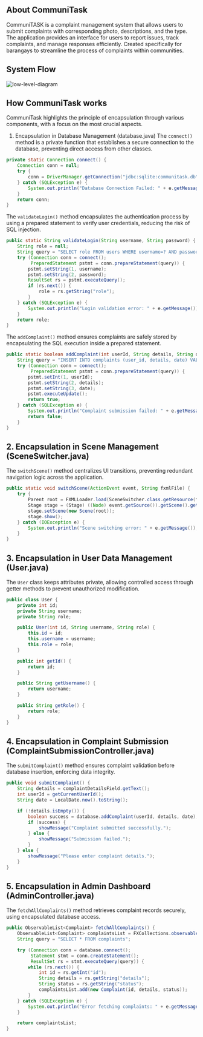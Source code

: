 ## About CommuniTask
CommuniTASK is a complaint management system that allows users to submit complaints with corresponding photo, descriptions, and the type. The application provides an interface for users to report issues, track complaints, and manage responses efficiently. Created specifically for barangays to streamline the process of complaints within communities.
## System Flow
![low-level-diagram](https://img.plantuml.biz/plantuml/png/lLPDRzim3BqRy7yWSkuoTBi5oD2aBh33i0xDrilGWo8pgL3RylJH8Vz-aYnPyXTosoqcdyZ79vBAdLH4A5rNUKQeuWAUKB8I6nM-TsNDcZnh3OfHrf96mMgdrQk1C4eKumqSBb9XlG8YmNf6u10Gll8QMt961mnMQnn7jncX8FBro8aekxZMPaqZx3slsuemypCXqHlb4fKVWfzOXUcXuFEkF2k98aSY4LQ5_-LmnJxFycoxxG_0DtusVCqvYbB2TfjdlUl35wV81XuQXGAeG6jcf3BChCC2Ylq6db6mqsNeB_Rn-1CgBHgGcjeS7q-4LLfWZ14IRZoP2J1bb4flGvTC85MWE4okQbngiCDZQsz-MArr3iaKJ9gBk03twD-tQpXWKyORke5FQzXLLXml_0ryNeTwRSINCGSR8BdZYU3nzZTmqCUQAQ31b6VH6xG_c2x75D89duQvvys9YHgaWJfLXb5YmP6LT9aLbcFwhbZPT-2O_QWDDqPfR7hqGyaCXNWYsA-g_girxOnHOwEwwHIkbPSt8TX1KuRNAFhWhJzGeZ9j9sTPMi4zN8IGTj22wfFOGNhj3bsfF1WxS3afpPGiuL6hQKrXpFveb0eg9yrql7fMFr6OVMIha6RCZCfNYAL3vjV5p7HrNIyjg1-q9V6xuVrEtjdPqZWI-kR3TUkpos9FTz__QnEvR8jhA789-toepMZr3ohghOFbqmTAaiyDGD1DkjwFy-lMpM0KVBfdXd_Zgo3Dsg7kiHj8QXKpYWY6xqb3pudNCVFgpICdoPCjCvizNL6XTMdozartNSyrXKttdQUv76iaT0eSzY3NQgu9bmOjQOkP4Pkxw-N9kZFlXFjVymy0)
## How CommuniTask works
CommuniTask highlights the principle of encapsulation through various components, with a focus on the most crucial aspects.
1. Encapsulation in Database Management (database.java)
The `connect()` method is a private function that establishes a secure connection to the database, preventing direct access from other classes.
```java
private static Connection connect() {
    Connection conn = null;
    try {
        conn = DriverManager.getConnection("jdbc:sqlite:communitask.db");
    } catch (SQLException e) {
        System.out.println("Database Connection Failed: " + e.getMessage());
    }
    return conn;
}
```

The `validateLogin()` method encapsulates the authentication process by using a prepared statement to verify user credentials, reducing the risk of SQL injection.

```java
public static String validateLogin(String username, String password) {
    String role = null;
    String query = "SELECT role FROM users WHERE username=? AND password=?";
    try (Connection conn = connect();
         PreparedStatement pstmt = conn.prepareStatement(query)) {
        pstmt.setString(1, username);
        pstmt.setString(2, password);
        ResultSet rs = pstmt.executeQuery();
        if (rs.next()) {
            role = rs.getString("role");
        }
    } catch (SQLException e) {
        System.out.println("Login validation error: " + e.getMessage());
    }
    return role;
}
```

The `addComplaint()` method ensures complaints are safely stored by encapsulating the SQL execution inside a prepared statement.

```java
public static boolean addComplaint(int userId, String details, String date) {
    String query = "INSERT INTO complaints (user_id, details, date) VALUES (?, ?, ?)";
    try (Connection conn = connect();
         PreparedStatement pstmt = conn.prepareStatement(query)) {
        pstmt.setInt(1, userId);
        pstmt.setString(2, details);
        pstmt.setString(3, date);
        pstmt.executeUpdate();
        return true;
    } catch (SQLException e) {
        System.out.println("Complaint submission failed: " + e.getMessage());
        return false;
    }
}
```

## 2. Encapsulation in Scene Management (SceneSwitcher.java)

The `switchScene()` method centralizes UI transitions, preventing redundant navigation logic across the application.

```java
public static void switchScene(ActionEvent event, String fxmlFile) {
    try {
        Parent root = FXMLLoader.load(SceneSwitcher.class.getResource(fxmlFile));
        Stage stage = (Stage) ((Node) event.getSource()).getScene().getWindow();
        stage.setScene(new Scene(root));
        stage.show();
    } catch (IOException e) {
        System.out.println("Scene switching error: " + e.getMessage());
    }
}
```

## 3. Encapsulation in User Data Management (User.java)

The `User` class keeps attributes private, allowing controlled access through getter methods to prevent unauthorized modification.

```java
public class User {
    private int id;
    private String username;
    private String role;

    public User(int id, String username, String role) {
        this.id = id;
        this.username = username;
        this.role = role;
    }

    public int getId() {
        return id;
    }

    public String getUsername() {
        return username;
    }

    public String getRole() {
        return role;
    }
}
```

## 4. Encapsulation in Complaint Submission (ComplaintSubmissionController.java)

The `submitComplaint()` method ensures complaint validation before database insertion, enforcing data integrity.

```java
public void submitComplaint() {
    String details = complaintDetailsField.getText();
    int userId = getCurrentUserId();
    String date = LocalDate.now().toString();

    if (!details.isEmpty()) {
        boolean success = database.addComplaint(userId, details, date);
        if (success) {
            showMessage("Complaint submitted successfully.");
        } else {
            showMessage("Submission failed.");
        }
    } else {
        showMessage("Please enter complaint details.");
    }
}
```

## 5. Encapsulation in Admin Dashboard (AdminController.java)

The `fetchAllComplaints()` method retrieves complaint records securely, using encapsulated database access.

```java
public ObservableList<Complaint> fetchAllComplaints() {
    ObservableList<Complaint> complaintsList = FXCollections.observableArrayList();
    String query = "SELECT * FROM complaints";

    try (Connection conn = database.connect();
         Statement stmt = conn.createStatement();
         ResultSet rs = stmt.executeQuery(query)) {
        while (rs.next()) {
            int id = rs.getInt("id");
            String details = rs.getString("details");
            String status = rs.getString("status");
            complaintsList.add(new Complaint(id, details, status));
        }
    } catch (SQLException e) {
        System.out.println("Error fetching complaints: " + e.getMessage());
    }

    return complaintsList;
}
```


